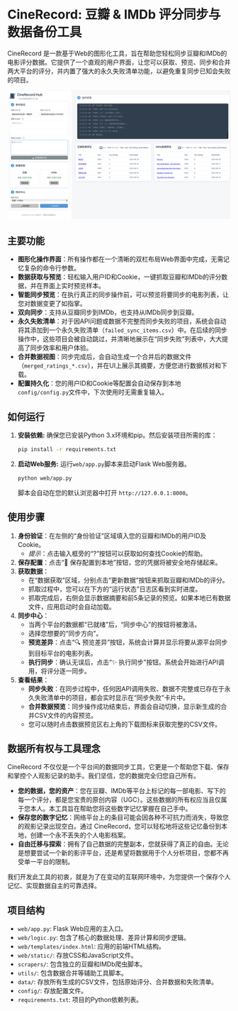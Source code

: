 # CineRecord: 豆瓣 & IMDb 评分同步与数据备份工具

CineRecord 是一款基于Web的图形化工具，旨在帮助您轻松同步豆瓣和IMDb的电影评分数据。它提供了一个直观的用户界面，让您可以获取、预览、同步和合并两大平台的评分，并内置了强大的永久失败清单功能，以避免重复同步已知会失败的项目。

![CineRecord UI](./web/static/images/cinerecord_ui.png)

## 主要功能

- **图形化操作界面**：所有操作都在一个清晰的双栏布局Web界面中完成，无需记忆复杂的命令行参数。
- **数据获取与预览**：轻松输入用户ID和Cookie，一键抓取豆瓣和IMDb的评分数据，并在界面上实时预览样本。
- **智能同步预览**：在执行真正的同步操作前，可以预览将要同步的电影列表，让您对数据变更了如指掌。
- **双向同步**：支持从豆瓣同步到IMDb，也支持从IMDb同步到豆瓣。
- **永久失败清单**：对于因API问题或数据不完整而同步失败的项目，系统会自动将其添加到一个永久失败清单（`failed_sync_items.csv`）中。在后续的同步操作中，这些项目会被自动跳过，并清晰地展示在“同步失败”列表中，大大提高了同步效率和用户体验。
- **合并数据视图**：同步完成后，会自动生成一个合并后的数据文件（`merged_ratings_*.csv`），并在UI上展示其摘要，方便您进行数据核对和下载。
- **配置持久化**：您的用户ID和Cookie等配置会自动保存到本地`config/config.py`文件中，下次使用时无需重复输入。

## 如何运行

1.  **安装依赖:**
    确保您已安装Python 3.x环境和pip。然后安装项目所需的库：
    ```bash
    pip install -r requirements.txt
    ```

2.  **启动Web服务:**
    运行`web/app.py`脚本来启动Flask Web服务器。
    ```bash
    python web/app.py
    ```
    脚本会自动在您的默认浏览器中打开 `http://127.0.0.1:8000`。

## 使用步骤

1.  **身份验证**：在左侧的“身份验证”区域填入您的豆瓣和IMDb的用户ID及Cookie。
    - *提示*：点击输入框旁的“?”按钮可以获取如何查找Cookie的帮助。
2.  **保存配置**：点击“💾 保存配置到本地”按钮，您的凭据将被安全地存储起来。
3.  **获取数据**：
    - 在“数据获取”区域，分别点击“更新数据”按钮来抓取豆瓣和IMDb的评分。
    - 抓取过程中，您可以在下方的“运行状态”日志区看到实时进度。
    - 抓取完成后，右侧会显示数据摘要和前5条记录的预览。如果本地已有数据文件，应用启动时会自动加载。
4.  **同步中心**：
    - 当两个平台的数据都“已就绪”后，“同步中心”的按钮将被激活。
    - 选择您想要的“同步方向”。
    - **预览差异**：点击“🔍 预览差异”按钮，系统会计算并显示将要从源平台同步到目标平台的电影列表。
    - **执行同步**：确认无误后，点击“✨ 执行同步”按钮。系统会开始进行API调用，将评分逐一同步。
5.  **查看结果**：
    - **同步失败**：在同步过程中，任何因API调用失败、数据不完整或已存在于永久失败清单中的项目，都会实时显示在“同步失败”卡片中。
    - **合并数据预览**：同步操作成功结束后，界面会自动切换，显示新生成的合并CSV文件的内容预览。
    - 您可以随时点击数据预览区右上角的下载图标来获取完整的CSV文件。

## 数据所有权与工具理念

CineRecord 不仅仅是一个平台间的数据同步工具，它更是一个帮助您下载、保存和掌控个人观影记录的助手。我们坚信，您的数据完全归您自己所有。

-   **您的数据，您的资产**：您在豆瓣、IMDb等平台上标记的每一部电影、写下的每一个评分，都是您宝贵的原创内容（UGC）。这些数据的所有权应当且仅属于您本人。本工具旨在帮助您将这些数字记忆掌握在自己手中。
-   **保存您的数字记忆**：网络平台上的条目可能会因各种不可抗力而消失，导致您的观影记录出现空白。通过 CineRecord，您可以轻松地将这些记忆备份到本地，创建一个永不丢失的个人电影档案。
-   **自由迁移与探索**：拥有了自己数据的完整副本，您就获得了真正的自由。无论是想要尝试一个新的影评平台，还是希望将数据用于个人分析项目，您都不再受单一平台的限制。

我们开发此工具的初衷，就是为了在变动的互联网环境中，为您提供一个保存个人记忆、实现数据自主的可靠选择。

## 项目结构

-   `web/app.py`: Flask Web应用的主入口。
-   `web/logic.py`: 包含了核心的数据处理、差异计算和同步逻辑。
-   `web/templates/index.html`: 应用的前端HTML结构。
-   `web/static/`: 存放CSS和JavaScript文件。
-   `scrapers/`: 包含独立的豆瓣和IMDb爬虫脚本。
-   `utils/`: 包含数据合并等辅助工具脚本。
-   `data/`: 存放所有生成的CSV文件，包括原始评分、合并数据和失败清单。
-   `config/`: 存放配置文件。
-   `requirements.txt`: 项目的Python依赖列表。
